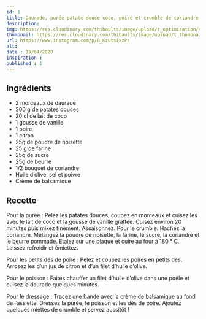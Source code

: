 ```yaml
---
id: 1
title: Daurade, purée patate douce coco, poire et crumble de coriandre
description: 
img: https://res.cloudinary.com/thibaults/image/upload/t_optimisation/v1600517713/Recipes/20200419_daurade.jpg
thumbnail: https://res.cloudinary.com/thibaults/image/upload/t_thumbnail_josie/v1600517713/Recipes/20200419_daurade.jpg
url: https://www.instagram.com/p/B_KzUtsIkzP/
alt: 
date : 19/04/2020
inspiration :
published : 1
---
```


## Ingrédients
 - 2 morceaux de daurade
 - 300 g de patates douces
 - 20 cl de lait de coco
 - 1 gousse de vanille
 - 1 poire
 - 1 citron
 - 25g de poudre de noisette
 - 25 g de farine
 - 25g de sucre
 - 25g de beurre
 - 1/2 bouquet de coriandre
 - Huile d’olive, sel et poivre
 - Crème de balsamique

## Recette
Pour la purée :
Pelez les patates douces, coupez en morceaux et cuisez les avec le lait de coco et la gousse de vanille grattée. Cuisez environ 20 minutes puis mixez finement. Assaisonnez.
Pour le crumble:
Hachez la coriandre. Mélangez la poudre de noisette, la farine, le sucre, la coriandre et le beurre pommade. Etalez sur une plaque et cuire au four à 180 ° C. Laissez refroidir et émiettez.

Pour les petits dés de poire :
Pelez et coupez les poires en petits dés. Arrosez les d’un jus de citron et d’un filet d’huile d’olive.

Pour le poisson :
Faites chauffer un filet d’huile d’olive dans une poêle et cuisez la daurade quelques minutes.

Pour le dressage :
Tracez une bande avec la crème de balsamique au fond de l’assiette. Dressez la purée, le poisson et les dés de poire. Ajoutez quelques miettes de crumble et servez aussitôt !